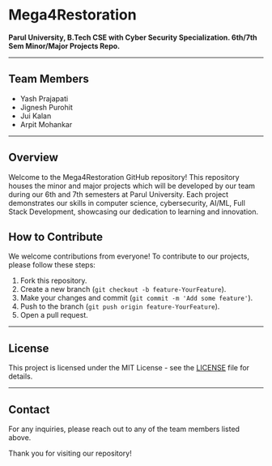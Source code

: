 # Mega4Restoration

**Parul University, B.Tech CSE with Cyber Security Specialization. 6th/7th Sem Minor/Major Projects Repo.**

---

## Team Members
- Yash Prajapati
- Jignesh Purohit
- Jui Kalan
- Arpit Mohankar

---

## Overview

Welcome to the Mega4Restoration GitHub repository! This repository houses the minor and major projects which will be developed by our team during our 6th and 7th semesters at Parul University. Each project demonstrates our skills in computer science, cybersecurity, AI/ML, Full Stack Development, showcasing our dedication to learning and innovation.

## How to Contribute

We welcome contributions from everyone! To contribute to our projects, please follow these steps:

1. Fork this repository.
2. Create a new branch (`git checkout -b feature-YourFeature`).
3. Make your changes and commit (`git commit -m 'Add some feature'`).
4. Push to the branch (`git push origin feature-YourFeature`).
5. Open a pull request.

---

## License

This project is licensed under the MIT License - see the [LICENSE](LICENSE) file for details.

---

## Contact

For any inquiries, please reach out to any of the team members listed above.

Thank you for visiting our repository!
